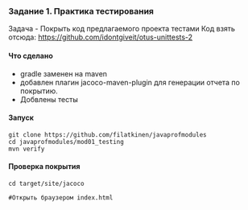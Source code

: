 
### Задание 1. Практика тестирования

Задача - Покрыть код предлагаемого проекта тестами
Код взять отсюда: https://github.com/idontgiveit/otus-unittests-2  

#### Что сделано
- gradle заменен на maven
- добавлен плагин jacoco-maven-plugin для генерации отчета по покрытию.
- Добвлены тесты

#### Запуск

```
git clone https://github.com/filatkinen/javaprofmodules
cd javaprofmodules/mod01_testing
mvn verify
```

#### Проверка покрытия

```
cd target/site/jacoco

#Открыть браузером index.html

```


